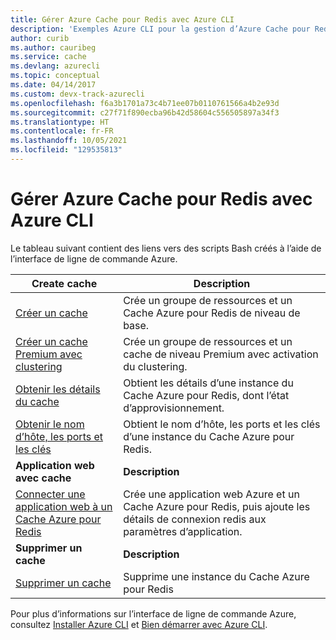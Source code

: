 ```yaml
---
title: Gérer Azure Cache pour Redis avec Azure CLI
description: 'Exemples Azure CLI pour la gestion d’Azure Cache pour Redis : Créer un cache, supprimer un cache, obtenir les détails du cache, le nom d’hôte, les ports et les clés, connecter une application web.'
author: curib
ms.author: cauribeg
ms.service: cache
ms.devlang: azurecli
ms.topic: conceptual
ms.date: 04/14/2017
ms.custom: devx-track-azurecli
ms.openlocfilehash: f6a3b1701a73c4b71ee07b0110761566a4b2e93d
ms.sourcegitcommit: c27f71f890ecba96b42d58604c556505897a34f3
ms.translationtype: HT
ms.contentlocale: fr-FR
ms.lasthandoff: 10/05/2021
ms.locfileid: "129535813"
---
```

# <a name="manage-azure-cache-for-redis-with-azure-cli"></a>Gérer Azure Cache pour Redis avec Azure CLI

Le tableau suivant contient des liens vers des scripts Bash créés à l’aide de l’interface de ligne de commande Azure.

| Create cache | Description |
| ------------ | ----------- |
| [Créer un cache](./scripts/create-cache.md) | Crée un groupe de ressources et un Cache Azure pour Redis de niveau de base. |
| [Créer un cache Premium avec clustering](./scripts/create-premium-cache-cluster.md) | Crée un groupe de ressources et un cache de niveau Premium avec activation du clustering.|
| [Obtenir les détails du cache](./scripts/show-cache.md) | Obtient les détails d’une instance du Cache Azure pour Redis, dont l’état d’approvisionnement. |
| [Obtenir le nom d’hôte, les ports et les clés](./scripts/cache-keys-ports.md) | Obtient le nom d’hôte, les ports et les clés d’une instance du Cache Azure pour Redis. |
|**Application web avec cache**| **Description**|
| [Connecter une application web à un Cache Azure pour Redis](./../app-service/scripts/cli-connect-to-redis.md) | Crée une application web Azure et un Cache Azure pour Redis, puis ajoute les détails de connexion redis aux paramètres d’application. |
|**Supprimer un cache**| **Description** |
| [Supprimer un cache](./scripts/delete-cache.md) | Supprime une instance du Cache Azure pour Redis  |

Pour plus d’informations sur l’interface de ligne de commande Azure, consultez [Installer Azure CLI](/cli/azure/install-azure-cli) et [Bien démarrer avec Azure CLI](/cli/azure/get-started-with-azure-cli).
